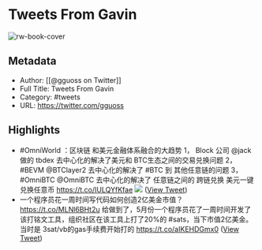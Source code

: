 # Tweets From Gavin

![rw-book-cover](https://pbs.twimg.com/profile_images/1656882351170011138/e2Tv-pH2.jpg)

## Metadata
- Author: [[@gguoss on Twitter]]
- Full Title: Tweets From Gavin
- Category: #tweets
- URL: https://twitter.com/gguoss

## Highlights
- #OmniWorld ：区块链 和美元金融体系融合的大趋势
  1， Block 公司 @jack 做的 tbdex 去中心化的解决了美元和 BTC生态之间的交易兑换问题
  2， #BEVM @BTClayer2 去中心化的解决了 #BTC 到 其他任意链的问题
  3， #OmniBTC @OmniBTC 去中心化的解决了 任意链之间的 跨链兑换
  美元一键兑换任意币 https://t.co/IULQYfKfae
  ![](https://pbs.twimg.com/media/GAy8no1bwAA-3DO.jpg) ([View Tweet](https://twitter.com/gguoss/status/1732968755616162288))
- 一个程序员花一周时间写代码如何创造2亿美金市值？
  https://t.co/MLNl6BHt2u 给做到了，5月份一个程序员花了一周时间开发了该打铭文工具，组织社区在该工具上打了20%的 #sats，当下市值2亿美金。
  当时是 3sat/vb的gas手续费开始打的 https://t.co/aIKEHDGmx0 ([View Tweet](https://twitter.com/gguoss/status/1734507132459057521))
